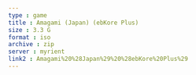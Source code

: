 ```yaml
---
type : game
title : Amagami (Japan) (ebKore Plus)
size : 3.3 G
format : iso
archive : zip
server : myrient
link2 : Amagami%20%28Japan%29%20%28ebKore%20Plus%29
---
```

